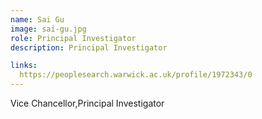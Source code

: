 ```yaml
---
name: Sai Gu
image: sai-gu.jpg
role: Principal Investigator
description: Principal Investigator

links:
  https://peoplesearch.warwick.ac.uk/profile/1972343/0
---
```


Vice Chancellor,Principal Investigator
